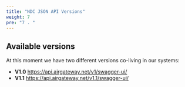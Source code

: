 ```yaml
---
title: "NDC JSON API Versions"
weight: 7
pre: "7 . "
---
```


## Available versions

At this moment we have two different versions co-living in our systems:

* **V1.0** https://api.airgateway.net/v1/swagger-ui/
* **V1.1** https://api.airgateway.net/v1.1/swagger-ui/